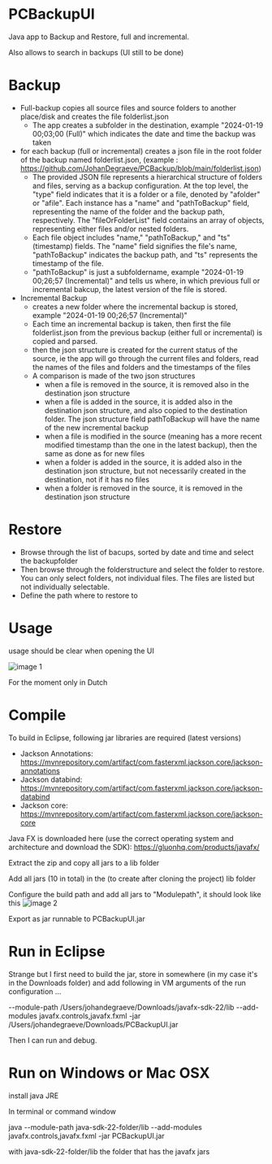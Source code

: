# PCBackupUI
Java app to Backup and Restore, full and incremental.

Also allows to search in backups (UI still to be done)

# Backup
- Full-backup copies all source files and source folders to another place/disk and creates the file folderlist.json
  - The app creates a subfolder in the destination, example "2024-01-19 00;03;00 (Full)" which indicates the date and time the backup was taken
- for each backup (full or incremental) creates a json file in the root folder of the backup named folderlist.json, (example : https://github.com/JohanDegraeve/PCBackup/blob/main/folderlist.json)
  - The provided JSON file represents a hierarchical structure of folders and files, serving as a backup configuration. At the top level, the "type" field indicates that it is a folder or a file, denoted by "afolder" or "afile". Each instance has a "name" and "pathToBackup" field, representing the name of the folder and the backup path, respectively. The "fileOrFolderList" field contains an array of objects, representing either files and/or nested folders.
  - Each file object includes "name," "pathToBackup," and "ts" (timestamp) fields. The "name" field signifies the file's name, "pathToBackup" indicates the backup path, and "ts" represents the timestamp of the file.
  - "pathToBackup" is just a subfoldername, example "2024-01-19 00;26;57 (Incremental)" and tells us where, in which previous full or incremental bakcup, the latest version of the file is stored.
- Incremental Backup
  - creates a new folder where the incremental backup is stored, example "2024-01-19 00;26;57 (Incremental)"
  - Each time an incremental backup is taken, then first the file folderlist.json from the previous backup (either full or incremental) is copied and parsed.
  - then the json structure is created for the current status of the source, ie the app will go through the current files and folders, read the names of the files and folders and the timestamps of the files
  - A comparison is made of the two json structures
      - when a file is removed in the source, it is removed also in the destination json structure
      - when a file is added in the source, it is added also in the destination json structure, and also copied to the destination folder. The json structure field pathToBackup will have the name of the new incremental backup
      - when a file is modified in the source (meaning has a more recent modified timestamp than the one in the latest backup), then the same as done as for new files
      - when a folder is added in the source, it is added also in the destination json structure, but not necessarily created in the destination, not if it has no files
      - when a folder is removed in the source, it is removed in the destination json structure

     
# Restore
- Browse through the list of bacups, sorted by date and time and select the backupfolder
- Then browse through the folderstructure and select the folder to restore. You can only select folders, not individual files. The files are listed but not individually selectable.
- Define the path where to restore to
   
# Usage

usage should be clear when opening the UI

![image 1](https://github.com/JohanDegraeve/PCBackupUI/assets/13840461/43d96245-6a88-4b42-b9af-f2854b7a0744)

For the moment only in Dutch

# Compile

To build in Eclipse, following jar libraries are required (latest versions)
- Jackson Annotations: https://mvnrepository.com/artifact/com.fasterxml.jackson.core/jackson-annotations
- Jackson databind: https://mvnrepository.com/artifact/com.fasterxml.jackson.core/jackson-databind
- Jackson core: https://mvnrepository.com/artifact/com.fasterxml.jackson.core/jackson-core

Java FX is downloaded here (use the correct operating system and architecture and download the SDK): https://gluonhq.com/products/javafx/

Extract the zip and copy all jars to a lib folder

Add all jars (10 in total) in the (to create after cloning the project) lib folder

Configure the build path and add all jars to "Modulepath", it should look like this
![image 2](https://github.com/JohanDegraeve/PCBackupUI/assets/13840461/d7d5e15d-ff7a-47b9-9783-b39bb1094741)

Export as jar runnable to PCBackupUI.jar

# Run in Eclipse

Strange but I first need to build the jar, store in somewhere (in my case it's in the Downloads folder) and add following in VM arguments of the run configuration ...

--module-path /Users/johandegraeve/Downloads/javafx-sdk-22/lib --add-modules javafx.controls,javafx.fxml -jar /Users/johandegraeve/Downloads/PCBackupUI.jar

Then I can run and debug.

# Run on Windows or Mac OSX

install java JRE

In terminal or command window

java --module-path java-sdk-22-folder/lib --add-modules javafx.controls,javafx.fxml -jar PCBackupUI.jar

with java-sdk-22-folder/lib the folder that has the javafx jars 



